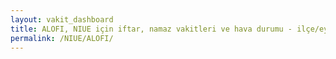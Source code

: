```yaml
---
layout: vakit_dashboard
title: ALOFI, NIUE için iftar, namaz vakitleri ve hava durumu - ilçe/eyalet seç
permalink: /NIUE/ALOFI/
---
```


<script type="text/javascript">
  var GLOBAL_COUNTRY = 'NIUE';
  var GLOBAL_CITY = 'ALOFI';
  var GLOBAL_STATE = '';
  var lat = 72;
  var lon = 21;
</script>
